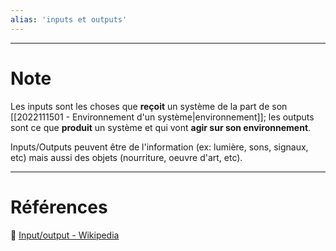 ```yaml
---
alias: 'inputs et outputs'
---
```


---
# Note

Les inputs sont les choses que **reçoit** un système de la part de son [[2022111501 - Environnement d'un système|environnement]]; les outputs sont ce que **produit** un système et qui vont **agir sur son environnement**.

Inputs/Outputs peuvent être de l'information (ex: lumière, sons, signaux, etc) mais aussi des objets (nourriture, oeuvre d'art, etc).

---
# Références

🔗 [Input/output - Wikipedia](https://en.wikipedia.org/wiki/Input/output)